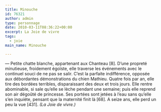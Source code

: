 ```yaml
---
title: Minouche
id: 76321
author: admin
type: personnage
date: 2010-03-11T08:36:22+00:00
excerpt: La Joie de vivre
tags:
  - joie
main_name: Minouche

---
```

— Petite chatte blanche, appartenant aux Chanteau [8]. D’une propreté minutieuse, froidement égoïste, elle traverse les événements avec le continuel souci de ne pas se salir. C’est la parfaite indifférence, opposée aux débordantes démonstrations du chien Mathieu. Quatre fois par an, elle tire des bordées terribles, disparaissant des deux et trois jours. Elle rentre abominable, si sale qu’elle se lèche pendant une semaine; puis elle reprend son air dégoûté de princesse. Ses portées sont jetées à l’eau sans qu’elle s’en inquiète, pensant que la maternité finit là [68]. A seize ans, elle perd un peu la vue [431]. _(La Joie de vivre.)_